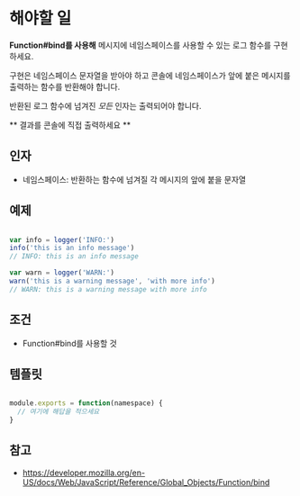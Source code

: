 # 해야할 일

**Function#bind를 사용해** 메시지에 네임스페이스를 사용할 수 있는 로그 함수를 구현하세요.

구현은 네임스페이스 문자열을 받아야 하고 콘솔에 네임스페이스가 앞에 붙은 메시지를 출력하는 함수를 반환해야 합니다.

반환된 로그 함수에 넘겨진 *모든* 인자는 출력되어야 합니다.

** 결과를 콘솔에 직접 출력하세요 **

## 인자

* 네임스페이스: 반환하는 함수에 넘겨질 각 메시지의 앞에 붙을 문자열

## 예제

```js

var info = logger('INFO:')
info('this is an info message')
// INFO: this is an info message

var warn = logger('WARN:')
warn('this is a warning message', 'with more info')
// WARN: this is a warning message with more info

```

## 조건

* Function#bind를 사용할 것

## 템플릿

```js

module.exports = function(namespace) {
  // 여기에 해답을 적으세요
}

```

## 참고

* https://developer.mozilla.org/en-US/docs/Web/JavaScript/Reference/Global_Objects/Function/bind
